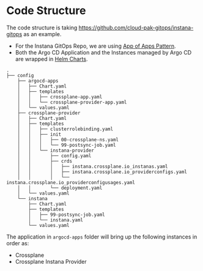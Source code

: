 <!--
 Copyright 2021 guangyaliu
 
 Licensed under the Apache License, Version 2.0 (the "License");
 you may not use this file except in compliance with the License.
 You may obtain a copy of the License at
 
     http://www.apache.org/licenses/LICENSE-2.0
 
 Unless required by applicable law or agreed to in writing, software
 distributed under the License is distributed on an "AS IS" BASIS,
 WITHOUT WARRANTIES OR CONDITIONS OF ANY KIND, either express or implied.
 See the License for the specific language governing permissions and
 limitations under the License.
-->

# Code Structure

The code structure is taking https://github.com/cloud-pak-gitops/instana-gitops as an example.

- For the Instana GitOps Repo, we are using [App of Apps Pattern](https://argo-cd.readthedocs.io/en/stable/operator-manual/cluster-bootstrapping/#app-of-apps-pattern).
- Both the Argo CD Application and the Instances managed by Argo CD are wrapped in [Helm Charts](https://argo-cd.readthedocs.io/en/stable/user-guide/helm/).

```
.
├── config
    ├── argocd-apps
    │   ├── Chart.yaml
    │   ├── templates
    │   │   ├── crossplane-app.yaml
    │   │   └── crossplane-provider-app.yaml
    │   └── values.yaml
    ├── crossplane-provider
    │   ├── Chart.yaml
    │   ├── templates
    │   │   ├── clusterrolebinding.yaml
    │   │   ├── init
    │   │   │   ├── 00-crossplane-ns.yaml
    │   │   │   └── 99-postsync-job.yaml
    │   │   └── instana-provider
    │   │       ├── config.yaml
    │   │       ├── crds
    │   │       │   ├── instana.crossplane.io_instanas.yaml
    │   │       │   ├── instana.crossplane.io_providerconfigs.yaml
    │   │       │   └── instana.crossplane.io_providerconfigusages.yaml
    │   │       └── deployment.yaml
    │   └── values.yaml
    └── instana
        ├── Chart.yaml
        ├── templates
        │   ├── 99-postsync-job.yaml
        │   └── instana.yaml
        └── values.yaml
```

The application in `argocd-apps` folder will bring up the following instances in order as:
- Crossplane
- Crossplane Instana Provider
